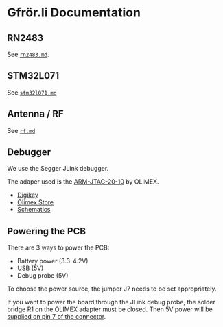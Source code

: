 # Gfrör.li Documentation

## RN2483

See [`rn2483.md`](./rn2483.md).

## STM32L071

See [`stm32l071.md`](./stm32l071.md)

## Antenna / RF

See [`rf.md`](./rf.md)

## Debugger

We use the Segger JLink debugger.

The adaper used is the
[ARM-JTAG-20-10](https://www.digikey.ch/product-detail/de/olimex-ltd/ARM-JTAG-20-10/1188-1016-ND/3471401)
by OLIMEX.

- [Digikey](https://www.digikey.ch/product-detail/de/olimex-ltd/ARM-JTAG-20-10/1188-1016-ND/3471401)
- [Olimex Store](https://www.olimex.com/Products/ARM/JTAG/ARM-JTAG-20-10/)
- [Schematics](../datasheets/ARM-JTAG-20-10_latest-schematic.pdf)

## Powering the PCB

There are 3 ways to power the PCB:

- Battery power (3.3-4.2V)
- USB (5V)
- Debug probe (5V)

To choose the power source, the jumper J7 needs to be set appropriately.

If you want to power the board through the JLink debug probe, the solder bridge
R1 on the OLIMEX adapter must be closed. Then 5V power will be [supplied on pin
7 of the connector](../datasheets/ARM-JTAG-20-10_latest-schematic.pdf).
